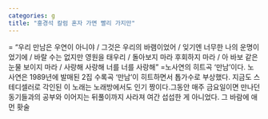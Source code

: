 ```yaml
---
categories: g
title: "홍경석 칼럼 혼자 가면 빨리 가지만"
---
```

= “우리 만남은 우연이 아니야 / 그것은 우리의 바램이었어 / 잊기엔 너무한 나의 운명이었기에 / 바랄 수는 없지만 영원을 태우리 / 돌아보지 마라 후회하지 마라 / 아 바보 같은 눈물 보이지 마라 / 사랑해 사랑해 너를 너를 사랑해” =노사연의 히트곡 ‘만남’이다. 노사연은 1989년에 발매된 2집 수록곡 ‘만남’이 히트하면서 톱가수로 부상했다. 지금도 스테디셀러로 각인된 이 노래는 노래방에서도 인기 짱이다.그동안 매주 금요일이면 만나던 동기들과의 공부와 이어지는 뒤풀이까지 사라져 여간 섭섭한 게 아니었다. 그 바람에 애먼 홧술